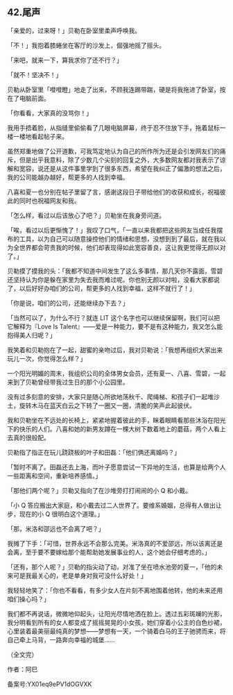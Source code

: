 ## 42.尾声
「亲爱的，过来呀！」贝勒在卧室里柔声呼唤我。


「不！」我抱着膝蜷坐在客厅的沙发上，倔强地摇了摇头。


「来吧，就来一下，算我求你了还不行？」


「就不！坚决不！」


贝勒从卧室里「噔噔瞪」地走了出来，不顾我连踢带踹，硬是将我拖进了卧室，按在了电脑前面。


「你看看，大家真的没骂你！」


我用手捂着脸，从指缝里偷偷看了几眼电脑屏幕，终于忍不住放下手，拖着鼠标一楼一楼地看起帖子来。


虽然郑重地做了公开道歉，可我笃定地认为自己的所作所为还是会引发网友们的痛斥，但是出乎我意料，除了少数几个尖刻的回复之外，大多数网友都对我表示了谅解和宽容，说还是从这件事里学到了很多东西，希望在我纠正了偏激的想法之后，我的公司能越办越好，帮更多的人找到幸福。


八喜和夏一也分别在帖子里留了言，感谢这段日子带给他们的收获和成长，祝福彼此的同时也祝福网友和我。


「怎么样，看过以后该放心了吧？」贝勒坐在我身旁问道。


「唉，看过以后更惭愧了！」我叹了口气，「一直以来我都把这些网友当成任我摆布的工具，以为自己可以随意操控他们的情绪和思想，没想到到了最后，就在我以为全世界都会苛责我的时候，他们却表现得如此宽容善良，这让我更觉得无颜以对了。」


贝勒摸了摸我的头：「我都不知道中间发生了这么多事情，那几天你不露面，雪碧还坚持认为你是躲在家里为失去我而难过呢。你也别无颜以对啦，没看大家都说了，以后好好办咱们的公司，帮更多的人找到幸福，这样不就行了！」


「你是说，咱们的公司，还能继续办下去？」


「当然可以了，为什么不行？就连 LIT 这个名字也可以继续保留啊，我们可以把它解释为『Love Is Talent』——爱是一种能力，要不是有这种能力，我又怎么能抱得美人归呢？」


我笑着和贝勒抱在了一起，甜蜜的亲吻过后，我对贝勒说：「我想再组织大家出来玩儿一次，你觉得怎么样？」


一个阳光明媚的周末，我组织公司的全体男女会员，还有夏一、八喜、雪碧，一起来到了贝勒曾经带我过生日的那个小公园里。


没有过多刻意的安排，大家只是随心所欲地荡秋千、爬绳梯、和孩子们一起堆沙土，旋转木马在蓝天白云之下转了一圈又一圈，清脆的笑声此起彼伏。


我和贝勒坐在不远处的长椅上，紧紧地握着彼此的手，眯着眼睛看那些沐浴在阳光下的快乐的人们。八喜和她的新男友蹲在一棵大树下数着地上的蘑菇，两个人看上去真的很般配。


贝勒指了指正在玩儿跷跷板的叶子和田磊：「他们俩还离婚吗？」


「暂时不离了。田磊还去上海，而叶子愿意尝试一下异地的生活，也算是给两个人一些距离和空间，重新培养感情。」


「那他们两个呢？」贝勒又指向了在沙堆旁打打闹闹的小 Q 和小戴。


「小 Q 答应搬出大家庭，和小戴去过二人世界了。要维系婚姻，总得有人做出让步，现在的小 Q 很明白这个道理。」


「那，米洛和邵远也不会离了吧？」


我摊了下手：「可惜，世界永远不会那么完美。米洛真的不爱邵远，所以该离还是会离，至于要不要嫁给那个能帮助她发展事业的人，这个她会仔细考虑的。」


「还有，那个人呢？」贝勒的指尖动了动，对准了坐在喷水池旁的夏一，「他的未来可是我最关心的，老是单身对我可没什么好处！」


我轻轻地笑了：「你也不看看，有多少女人在片刻不离地围着他转，他的未来还用咱们操心吗？」


我们都不再说话，微微地仰起头，让阳光尽情地洒在脸上。透过五彩斑斓的光影，我分明看到所有的女人都变成了摇摇晃晃的小女孩，她们穿着小公主的白色纱裙，心里装着最美丽最纯真的梦想——梦想有一天，一个骑着白马的王子驰骋而来，将自己牵上马背，一路奔向幸福的城堡……


（全文完）


作者：阿巳


备案号:YX01eq9ePV1dOGVXK

